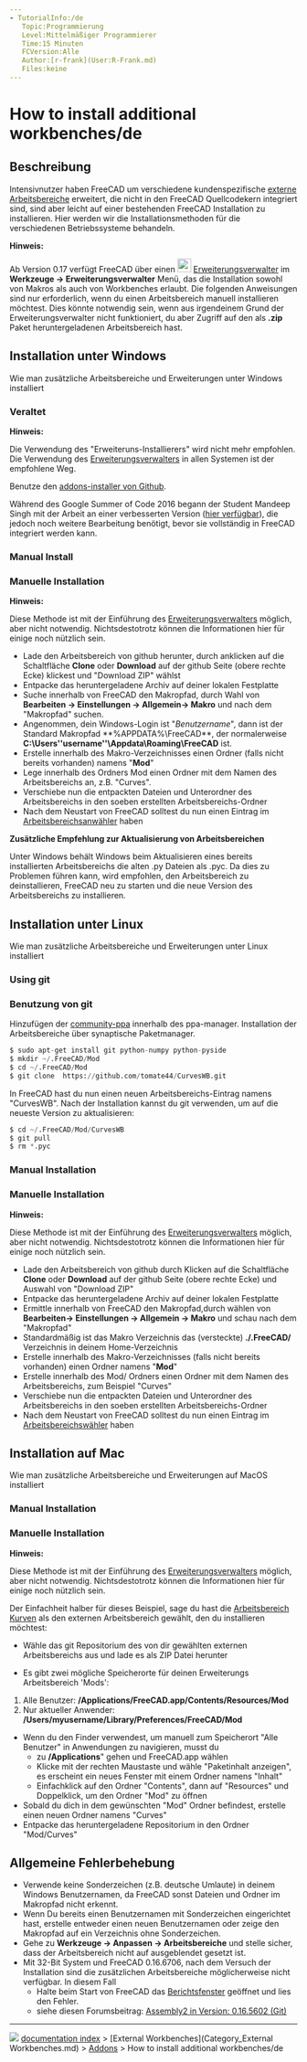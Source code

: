 ```yaml
---
- TutorialInfo:/de
   Topic:Programmierung
   Level:Mittelmäßiger Programmierer
   Time:15 Minuten
   FCVersion:Alle
   Author:[r-frank](User:R-Frank.md)
   Files:keine
---
```


# How to install additional workbenches/de







## Beschreibung

Intensivnutzer haben FreeCAD um verschiedene kundenspezifische [externe Arbeitsbereiche](external_workbenches/de.md) erweitert, die nicht in den FreeCAD Quellcodekern integriert sind, sind aber leicht auf einer bestehenden FreeCAD Installation zu installieren. Hier werden wir die Installationsmethoden für die verschiedenen Betriebssysteme behandeln.


<div class="mw-translate-fuzzy">


**Hinweis:**

Ab Version 0.17 verfügt FreeCAD über einen <img alt="" src=images/Std_AddonMgr.svg  style="width:24px;"> [Erweiterungsverwalter](Std_AddonMgr/de.md) im **Werkzeuge → Erweiterungsverwalter** Menü, das die Installation sowohl von Makros als auch von Workbenches erlaubt. Die folgenden Anweisungen sind nur erforderlich, wenn du einen Arbeitsbereich manuell installieren möchtest. Dies könnte notwendig sein, wenn aus irgendeinem Grund der Erweiterungsverwalter nicht funktioniert, du aber Zugriff auf den als **.zip** Paket heruntergeladenen Arbeitsbereich hast.


</div>


<div class="mw-collapsible mw-collapsed toccolours">



## Installation unter Windows 

Wie man zusätzliche Arbeitsbereiche und Erweiterungen unter Windows installiert


<div class="mw-collapsible-content">



### Veraltet


<div class="mw-translate-fuzzy">


**Hinweis:**

Die Verwendung des \"Erweiteruns-Installierers\" wird nicht mehr empfohlen. Die Verwendung des [Erweiterungsverwalters](Std_AddonMgr/de.md) in allen Systemen ist der empfohlene Weg.


</div>

Benutze den [addons-installer von Github](https://github.com/FreeCAD/FreeCAD-addons).

Während des Google Summer of Code 2016 begann der Student Mandeep Singh mit der Arbeit an einer verbesserten Version ([hier verfügbar](https://github.com/mandeeps708/PluginManager)), die jedoch noch weitere Bearbeitung benötigt, bevor sie vollständig in FreeCAD integriert werden kann.

### Manual Install 


<div class="mw-translate-fuzzy">

### Manuelle Installation 


**Hinweis:**

Diese Methode ist mit der Einführung des [Erweiterungsverwalters](Std_AddonMgr/de.md) möglich, aber nicht notwendig. Nichtsdestotrotz können die Informationen hier für einige noch nützlich sein.


</div>

-   Lade den Arbeitsbereich von github herunter, durch anklicken auf die Schaltfläche **Clone** oder **Download** auf der github Seite (obere rechte Ecke) klickest und \"Download ZIP\" wählst
-   Entpacke das heruntergeladene Archiv auf deiner lokalen Festplatte
-   Suche innerhalb von FreeCAD den Makropfad, durch Wahl von **Bearbeiten → Einstellungen → Allgemein→ Makro** und nach dem \"Makropfad\" suchen.
-   Angenommen, dein Windows-Login ist \"*Benutzername*\", dann ist der Standard Makropfad **%APPDATA%\FreeCAD\**, der normalerweise **C:\Users\''username''\Appdata\Roaming\FreeCAD** ist.
-   Erstelle innerhalb des Makro-Verzeichnisses einen Ordner (falls nicht bereits vorhanden) namens \"**Mod**\"
-   Lege innerhalb des Ordners Mod einen Ordner mit dem Namen des Arbeitsbereichs an, z.B. \"Curves\".
-   Verschiebe nun die entpackten Dateien und Unterordner des Arbeitsbereichs in den soeben erstellten Arbeitsbereichs-Ordner
-   Nach dem Neustart von FreeCAD solltest du nun einen Eintrag im [Arbeitsbereichsanwähler](Std_Workbench/de.md) haben

**Zusätzliche Empfehlung zur Aktualisierung von Arbeitsbereichen**

Unter Windows behält Windows beim Aktualisieren eines bereits installierten Arbeitsbereichs die alten .py Dateien als .pyc. Da dies zu Problemen führen kann, wird empfohlen, den Arbeitsbereich zu deinstallieren, FreeCAD neu zu starten und die neue Version des Arbeitsbereichs zu installieren.


</div>


</div>


<div class="mw-collapsible mw-collapsed toccolours">



## Installation unter Linux 

Wie man zusätzliche Arbeitsbereiche und Erweiterungen unter Linux installiert


<div class="mw-collapsible-content">

### Using git 


<div class="mw-translate-fuzzy">

### Benutzung von git 

Hinzufügen der [community-ppa](https://launchpad.net/~freecad-community/+archive/ubuntu/ppa) innerhalb des ppa-manager.
Installation der Arbeitsbereiche über synaptische Paketmanager.


</div>


```python
$ sudo apt-get install git python-numpy python-pyside
$ mkdir ~/.FreeCAD/Mod
$ cd ~/.FreeCAD/Mod
$ git clone  https://github.com/tomate44/CurvesWB.git
```

In FreeCAD hast du nun einen neuen Arbeitsbereichs-Eintrag namens \"CurvesWB\". Nach der Installation kannst du git verwenden, um auf die neueste Version zu aktualisieren:


```python
$ cd ~/.FreeCAD/Mod/CurvesWB
$ git pull
$ rm *.pyc
```

### Manual Installation 


<div class="mw-translate-fuzzy">

### Manuelle Installation 


**Hinweis:**

Diese Methode ist mit der Einführung des [Erweiterungsverwalters](Std_AddonMgr/de.md) möglich, aber nicht notwendig. Nichtsdestotrotz können die Informationen hier für einige noch nützlich sein.


</div>

-   Lade den Arbeitsbereich von github durch Klicken auf die Schaltfläche **Clone** oder **Download** auf der github Seite (obere rechte Ecke) und Auswahl von \"Download ZIP\"
-   Entpacke das heruntergeladene Archiv auf deiner lokalen Festplatte
-   Ermittle innerhalb von FreeCAD den Makropfad,durch wählen von **Bearbeiten→ Einstellungen → Allgemein → Makro** und schau nach dem "Makropfad"
-   Standardmäßig ist das Makro Verzeichnis das (versteckte) **./.FreeCAD/** Verzeichnis in deinem Home-Verzeichnis
-   Erstelle innerhalb des Makro-Verzeichnisses (falls nicht bereits vorhanden) einen Ordner namens \"**Mod**\"
-   Erstelle innerhalb des Mod/ Ordners einen Ordner mit dem Namen des Arbeitsbereichs, zum Beispiel \"Curves\"
-   Verschiebe nun die entpackten Dateien und Unterordner des Arbeitsbereichs in den soeben erstellten Arbeitsbereichs-Ordner
-   Nach dem Neustart von FreeCAD solltest du nun einen Eintrag im [Arbeitsbereichswähler](Std_Workbench/de.md) haben


</div>


</div>


<div class="mw-collapsible mw-collapsed toccolours">

## Installation auf Mac 


<div class="mw-translate-fuzzy">

Wie man zusätzliche Arbeitsbereiche und Erweiterungen auf MacOS installiert


<div class="mw-collapsible-content">


</div>

### Manual Installation 


<div class="mw-translate-fuzzy">

### Manuelle Installation 


**Hinweis:**

Diese Methode ist mit der Einführung des [Erweiterungsverwalters](Std_AddonMgr/de.md) möglich, aber nicht notwendig. Nichtsdestotrotz können die Informationen hier für einige noch nützlich sein.


</div>


<div class="mw-translate-fuzzy">

Der Einfachheit halber für dieses Beispiel, sage du hast die [Arbeitsbereich Kurven](Curves_Workbench/de.md) als den externen Arbeitsbereich gewählt, den du installieren möchtest:

-   Wähle das git Repositorium des von dir gewählten externen Arbeitsbereichs aus und lade es als ZIP Datei herunter

-   Es gibt zwei mögliche Speicherorte für deinen Erweiterungs Arbeitsbereich \'Mods\':

1.  Alle Benutzer: **/Applications/FreeCAD.app/Contents/Resources/Mod**
2.  Nur aktueller Anwender: **/Users/myusername/Library/Preferences/FreeCAD/Mod**

-   Wenn du den Finder verwendest, um manuell zum Speicherort \"Alle Benutzer\" in Anwendungen zu navigieren, musst du
    -   zu **/Applications**\" gehen und FreeCAD.app wählen
    -   Klicke mit der rechten Maustaste und wähle \"Paketinhalt anzeigen\", es erscheint ein neues Fenster mit einem Ordner namens \"Inhalt\"
    -   Einfachklick auf den Ordner \"Contents\", dann auf \"Resources\" und Doppelklick, um den Ordner \"Mod\" zu öffnen
-   Sobald du dich in dem gewünschten \"Mod\" Ordner befindest, erstelle einen neuen Ordner namens \"Curves\"
-   Entpacke das heruntergeladene Repositorium in den Ordner \"Mod/Curves\"


</div>


</div>


</div>



## Allgemeine Fehlerbehebung 

-   Verwende keine Sonderzeichen (z.B. deutsche Umlaute) in deinem Windows Benutzernamen, da FreeCAD sonst Dateien und Ordner im Makropfad nicht erkennt.
-   Wenn Du bereits einen Benutzernamen mit Sonderzeichen eingerichtet hast, erstelle entweder einen neuen Benutzernamen oder zeige den Makropfad auf ein Verzeichnis ohne Sonderzeichen.
-   Gehe zu **Werkzeuge → Anpassen → Arbeitsbereiche** und stelle sicher, dass der Arbeitsbereich nicht auf ausgeblendet gesetzt ist.
-   Mit 32-Bit System und FreeCAD 0.16.6706, nach dem Versuch der Installation sind die zusätzlichen Arbeitsbereiche möglicherweise nicht verfügbar. In diesem Fall
    -   Halte beim Start von FreeCAD das [Berichtsfenster](report_view/de.md) geöffnet und lies den Fehler.
    -   siehe diesen Forumsbeitrag: [Assembly2 in Version: 0.16.5602 (Git)](http://forum.freecadweb.org/viewtopic.php?t=12839#p102933)



---
![](images/Right_arrow.png) [documentation index](../README.md) > [External Workbenches](Category_External Workbenches.md) > [Addons](Category_Addons.md) > How to install additional workbenches/de
